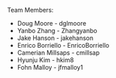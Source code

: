 Team Members:
 
* Doug Moore - dglmoore
* Yanbo Zhang - Zhangyanbo
* Jake Hanson - jakehanson
* Enrico Borriello - EnricoBorriello
* Camerian Millsaps - cmillsap
* Hyunju Kim - hkim8
* Fohn Malloy - jfmalloy1
